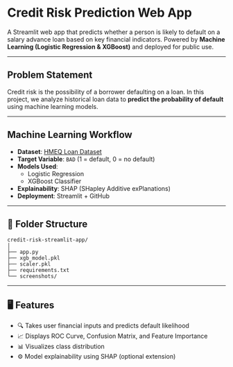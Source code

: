 # Credit Risk Prediction Web App

A Streamlit web app that predicts whether a person is likely to default on a salary advance loan based on key financial indicators. Powered by **Machine Learning (Logistic Regression & XGBoost)** and deployed for public use.

---

## Problem Statement

Credit risk is the possibility of a borrower defaulting on a loan. In this project, we analyze historical loan data to **predict the probability of default** using machine learning models.

---

## Machine Learning Workflow

- **Dataset**: [HMEQ Loan Dataset](https://www.kaggle.com/datasets/ajay1735/hmeq-data)
- **Target Variable**: `BAD` (1 = default, 0 = no default)
- **Models Used**:
  - Logistic Regression
  - XGBoost Classifier
- **Explainability**: SHAP (SHapley Additive exPlanations)
- **Deployment**: Streamlit + GitHub

---

## 📁 Folder Structure
```
credit-risk-streamlit-app/
│
├── app.py
├── xgb_model.pkl
├── scaler.pkl
├── requirements.txt
└── screenshots/
```

---

## 🖥️ Features

- 🔍 Takes user financial inputs and predicts default likelihood
- 📈 Displays ROC Curve, Confusion Matrix, and Feature Importance
- 📊 Visualizes class distribution
- ⚙️ Model explainability using SHAP (optional extension)




